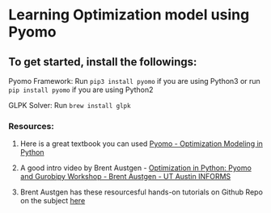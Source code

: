 # Learning Optimization model using Pyomo

## To get started, install the followings:

Pyomo Framework: Run `pip3 install pyomo` if you are using Python3 or run `pip install pyomo` if you are using Python2

GLPK Solver: Run `brew install glpk`

### Resources:

1. Here is a great textbook you can used [Pyomo - Optimization Modeling in Python](http://edge.rit.edu/content/P18751/public/Google%20drive%20backup/Pyomo%20-%20Optimization%20Modeling%20in%20Python%2C%20Second%20Edition.pdf)

2. A good intro video by Brent Austgen - [Optimization in Python: Pyomo and Gurobipy Workshop - Brent Austgen - UT Austin INFORMS](https://www.youtube.com/watch?v=pxCogCylmKs)

3. Brent Austgen has these resourcesful hands-on tutorials on Github Repo on the subject [here](https://github.com/brentertainer/pyomo-tutorials)
